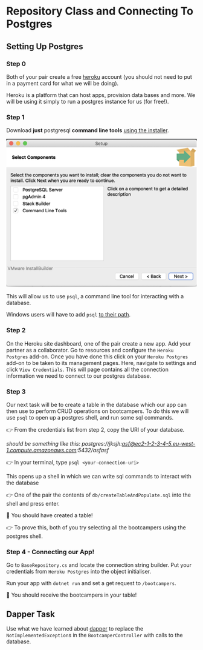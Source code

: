# Repository Class and Connecting To Postgres

## Setting Up Postgres

### Step 0

Both of your pair create a free [heroku](https://www.heroku.com/) account (you should not need to put in a payment card for what we will be doing).

Heroku is a platform that can host apps, provision data bases and more. We will be using it simply to run a postgres instance for us (for free!).

### Step 1

Download **just** postgresql **command line tools** [using the installer](https://www.postgresql.org/download/).

![](./psql-options.png)

This will allow us to use `psql`, a command line tool for interacting with a database.

Windows users will have to add `psql` [to their path](https://www.architectryan.com/2018/03/17/add-to-the-path-on-windows-10/).

### Step 2

On the Heroku site dashboard, one of the pair create a new app. Add your partner as a collaborator. Go to resources and configure the `Heroku Postgres` add-on. Once you have done this click on your `Heroku Postgres` add-on to be taken to its management pages. Here, navigate to settings and click `View Credentials`. This will page contains all the connection information we need to connect to our postgres database.

### Step 3

Our next task will be to create a table in the database which our app can then use to perform CRUD operations on bootcampers. To do this we will use `psql` to open up a postgres shell, and run some sql commands.

👉 From the credentials list from step 2, copy the URI of your database.

_should be something like this: postgres://jksjh:asf@ec2-1-2-3-4-5.eu-west-1.compute.amazonaws.com:5432/asfasf_

👉 In your terminal, type `psql <your-connection-uri>`

This opens up a shell in which we can write sql commands to interact with the database

👉 One of the pair the contents of `db/createTableAndPopulate.sql` into the shell and press enter.

🎉 You should have created a table!

👉 To prove this, both of you try selecting all the bootcampers using the postgres shell.

### Step 4 - Connecting our App!

Go to `BaseRepository.cs` and locate the connection string builder. Put your credentials from `Heroku Postgres` into the object initialiser.

Run your app with `dotnet run` and set a get request to `/bootcampers`.

🎉 You should receive the bootcampers in your table!

## Dapper Task

Use what we have learned about [dapper](https://github.com/StackExchange/Dapper) to replace the `NotImplementedException`s in the `BootcamperController` with calls to the database.
